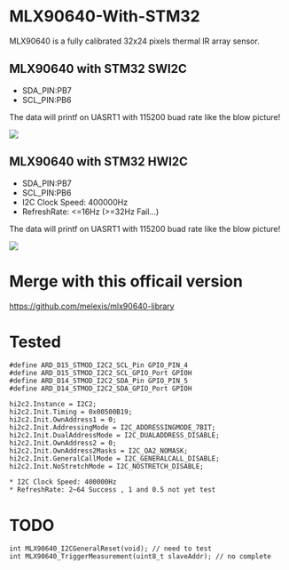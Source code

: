# MLX90640-With-STM32
MLX90640 is a fully calibrated 32x24 pixels thermal IR array sensor.

## MLX90640 with STM32 SWI2C 
* SDA_PIN:PB7
* SCL_PIN:PB6

The data will printf on UASRT1 with 115200 buad rate like the blow picture!

![](https://github.com/imliubo/MLX90640-With-STM32/blob/master/image/MLX90640_STM32_HAL_SWI2C.png)

## MLX90640 with STM32 HWI2C 
* SDA_PIN:PB7
* SCL_PIN:PB6
* I2C Clock Speed: 400000Hz
* RefreshRate: <=16Hz (>=32Hz Fail...)

The data will printf on UASRT1 with 115200 buad rate like the blow picture!

![](https://github.com/imliubo/MLX90640-With-STM32/blob/master/image/MLX90640_STM32_HAL_HWI2C.png)

# Merge with this officail version 
https://github.com/melexis/mlx90640-library

# Tested
```
#define ARD_D15_STMOD_I2C2_SCL_Pin GPIO_PIN_4
#define ARD_D15_STMOD_I2C2_SCL_GPIO_Port GPIOH
#define ARD_D14_STMOD_I2C2_SDA_Pin GPIO_PIN_5
#define ARD_D14_STMOD_I2C2_SDA_GPIO_Port GPIOH

hi2c2.Instance = I2C2;
hi2c2.Init.Timing = 0x00500B19;
hi2c2.Init.OwnAddress1 = 0;
hi2c2.Init.AddressingMode = I2C_ADDRESSINGMODE_7BIT;
hi2c2.Init.DualAddressMode = I2C_DUALADDRESS_DISABLE;
hi2c2.Init.OwnAddress2 = 0;
hi2c2.Init.OwnAddress2Masks = I2C_OA2_NOMASK;
hi2c2.Init.GeneralCallMode = I2C_GENERALCALL_DISABLE;
hi2c2.Init.NoStretchMode = I2C_NOSTRETCH_DISABLE;

* I2C Clock Speed: 400000Hz
* RefreshRate: 2~64 Success , 1 and 0.5 not yet test
```

# TODO 
```
int MLX90640_I2CGeneralReset(void); // need to test
int MLX90640_TriggerMeasurement(uint8_t slaveAddr); // no complete
```
